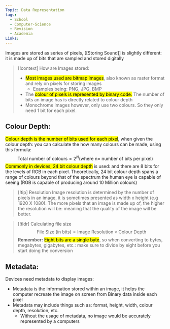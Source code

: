 ```yaml
---
Topic: Data Representation
tags:
  - School
  - Computer-Science
  - Revision
  - Academia
Links:
---
```

Images are stored as series of pixels, [[Storing Sound]] is slightly different: it is made up of bits that are sampled and stored digitally 


> [!context] How are Images stored: 
> - <mark class="hltr-red">Most images used are bitmap images</mark>, also known as raster format and rely on pixels for storing images
> 	- Examples being: PNG, JPG, BMP 
> - The <mark class="hltr-pink">colour of pixels is represented by binary code.</mark> The number of bits an image has is directly related to colour depth 
> - Monochrome images however, only use two colours. So they only need 1 bit for each pixel. 

## Colour Depth: 

<mark class="hltr-purple">Colour depth is the number of bits used for each pixel</mark>, when given the colour depth: you can calculate the how many colours can be made, using this formula: $$\text{Total number of colours} = 2^{N} \text{(where n= number of bits per pixel)}$$
<mark class="hltr-green">Commonly in devices, 24 bit colour depth</mark> is used: and there are 8 bits for the levels of RGB in each pixel. Theoretically, 24 bit colour depth spans a range of colours beyond that of the spectrum the human eye is capable of seeing (RGB is capable of producing around 10 Million colours)

>[!tip] Resolution 
>Image resolution is determined by the number of pixels in an image, it is sometimes presented as width x height (e.g 1920 X 1080). The more pixels that an image is made up of, the higher the resolution will be: meaning that the quality of the image will be better. 

>[!tldr] Calculating file size 
>$$\text{File Size (in bits)} = \text{Image Resolution} \times \text{Colour Depth}$$
>**Remember:** <mark class="hltr-yellow">Eight bits are a single byte</mark>, so when converting to bytes, megabytes, gigabytes, etc.: make sure to divide by eight before you start doing the conversion


## Metadata: 

Devices need metadata to display images: 
- Metadata is the information stored within an image, it helps the computer recreate the image on screen from Binary data inside each pixel 
- Metadata may include things such as: format, height, width, colour depth, resolution, etc. 
	- Without the usage of metadata, no image would be accurately represented by a computers
